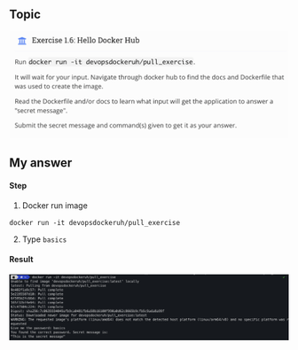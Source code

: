 ## Topic 
![Topic_1_6](../public/image/part_1/Topic_1_6.png) 

## My answer
#### Step
1. Docker run image
```
docker run -it devopsdockeruh/pull_exercise
```
2. Type `basics`
#### Result
![Answer_1_6](../public/image/part_1/Answer_1_6.png)

